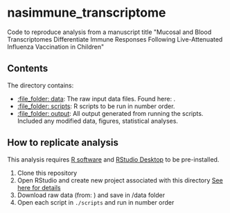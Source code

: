 # nasimmune_transcriptome
Code to reproduce analysis from a manuscript title "Mucosal and Blood Transcriptomes Differentiate Immune Responses Following Live-Attenuated Influenza Vaccination in Children"

## Contents

The directory contains:

  - [:file\_folder: data](/data): The raw input data files. Found here: .
  - [:file\_folder: scripts](/scripts): R scripts to be run in number order.
  - [:file\_folder: output](/output): All output generated from running the scripts. Included any modified data, figures, statistical analyses.

## How to replicate analysis

This analysis requires [R software](https://cloud.r-project.org/) and
 [RStudio Desktop](https://rstudio.com/products/rstudio/download/) to be pre-installed.

1. Clone this repository
2. Open RStudio and create new project associated with this directory [See here for details](https://rpubs.com/Dee_Chiluiza/create_RProject)
3. Download raw data (from: ) and save in /data folder
4. Open each script in `./scripts` and run in number order
